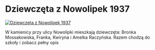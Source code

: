 Dziewczęta z Nowolipek 1937 
=============
[![Dziewczęta z Nowolipek 1937 ](http://vidos.pl/images/player.gif)](http://vidos.pl/dziewczeta-z-nowolipek-1937)

 W kamienicy przy ulicy Nowolipki mieszkają dziewczęta: Bronka Mossakowska, Franka, Kwiryna i Amelka Raczyńska. Razem chodzą do szkoły i zobacz pełny opis

